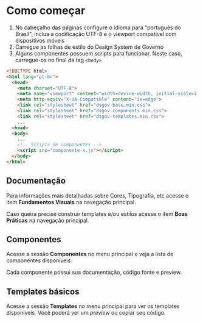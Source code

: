 # Como começar

1. No cabeçalho das páginas configure o idioma para "português do Brasil", inclua a codificação UTF-8 e o viewport compatível com dispositivos móveis
1. Carregue as folhas de estilo do Design System de Governo
1. Alguns componentes possuem scripts para funcionar. Neste caso, carregue-os no final da tag `<body>`

```html
<!DOCTYPE html>
<html lang="pt-br">
  <head>
    <meta charset="UTF-8">
    <meta name="viewport" content="width=device-width, initial-scale=1.0">
    <meta http-equiv="X-UA-Compatible" content="ie=edge">
    <link rel="stylesheet" href="dsgov-base.min.css">
    <link rel="stylesheet" href="dsgov-components.min.css">
    <link rel="stylesheet" href="dsgov-templates.min.css">
    ...
  <head>
  <body>
    ...
    <!-- Scripts de componentes -->
    <script src="componente-x.js"></script>
  </body>
</html>
```



## Documentação

Para informações mais detalhadas sobre Cores, Tipografia, etc acesse o item **Fundamentos Visuais** na navegação principal.

Caso queira precise construir templates e/ou estilos acesse o item **Boas Práticas** na navegação principal.

## Componentes

Acesse a sessão **Componentes** no menu principal e veja a lista de componentes disponíveis.

Cada componente possui sua documentação, código fonte e preview.

## Templates básicos

Acesse a sessão **Templates** no menu principal para ver os templates disponíveis. Você poderá ver um _preview_ ou copiar seu código.
